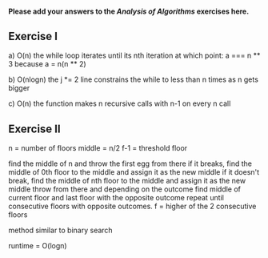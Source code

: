 #### Please add your answers to the ***Analysis of  Algorithms*** exercises here.

## Exercise I

a)
O(n)
the while loop iterates until its nth iteration at which point:
a === n ** 3 because a = n(n ** 2)

b)
O(nlogn)
the j *= 2 line constrains the while to less than n times as n gets bigger

c)
O(n)
the function makes n recursive calls with n-1 on every n call
## Exercise II

n = number of floors
middle = n/2
f-1 = threshold floor

find the middle of n and throw the first egg from there
  if it breaks, find the middle of 0th floor to the middle and assign it as the new middle
  if it doesn't break, find the middle of nth floor to the middle and assign it as the new middle
      throw from there and depending on the outcome find middle of current floor and last floor with the opposite outcome
repeat until consecutive floors with opposite outcomes.
f = higher of the 2 consecutive floors

method similar to binary search

runtime = O(logn)